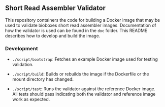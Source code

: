 ## Short Read Assembler Validator

This repository containers the code for building a Docker image that may be
used to validate bioboxes short read assembler images. Documentation of how the
validator is used can be found in the `doc` folder. This README describes how
to develop and build the image.

### Development

  * `./script/bootstrap`: Fetches an example Docker image used for testing
    validation.

  * `./script/build`: Builds or rebuilds the image if the Dockerfile or the
    mount directory has changed.

  * `./script/test`: Runs the validator against the reference Docker image. All
    tests should pass indicating both the validator and reference image work as
    expected.


